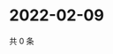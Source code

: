 # 2022-02-09

共 0 条

<!-- BEGIN WEIBO -->
<!-- 最后更新时间 Wed Feb 09 2022 14:16:56 GMT+0800 (China Standard Time) -->

<!-- END WEIBO -->
